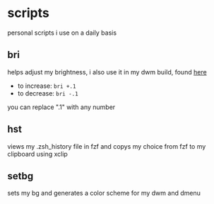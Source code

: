 # scripts
personal scripts i use on a daily basis

## bri
helps adjust my brightness, i also use it in my dwm build, found [here](https://github.com/crue-ton/dotfiles)
- to increase: `bri +.1`
- to decrease: `bri -.1`

you can replace ".1" with any number

## hst
views my .zsh_history file in fzf and copys my choice from fzf to my clipboard using xclip

## setbg
sets my bg and generates a color scheme for my dwm and dmenu
